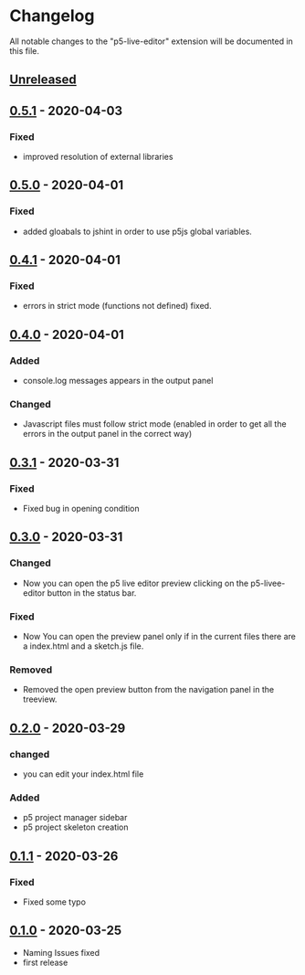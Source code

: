 # Changelog

All notable changes to the "p5-live-editor" extension will be documented in this file.

## [Unreleased](https://github.com/ProfAndreaPollini/vscode-p5-live-editor/compare/0.5.1...HEAD)

## [0.5.1](https://github.com/ProfAndreaPollini/vscode-p5-live-editor/releases/tag/0.5.1) - 2020-04-03

### Fixed

- improved resolution of external libraries

## [0.5.0](https://github.com/ProfAndreaPollini/vscode-p5-live-editor/releases/tag/0.5.0) - 2020-04-01

### Fixed

- added gloabals to jshint in order to use p5js global variables.

## [0.4.1](https://github.com/ProfAndreaPollini/vscode-p5-live-editor/releases/tag/0.4.1) - 2020-04-01

### Fixed

- errors in strict mode (functions not defined) fixed.

## [0.4.0](https://github.com/ProfAndreaPollini/vscode-p5-live-editor/releases/tag/0.4.0) - 2020-04-01

### Added

- console.log messages appears in the output panel

### Changed

- Javascript files must follow strict mode (enabled in order to get all the errors in the output panel in the correct way)

## [0.3.1](https://github.com/ProfAndreaPollini/vscode-p5-live-editor/releases/tag/0.3.1) - 2020-03-31

### Fixed

- Fixed bug in opening condition

## [0.3.0](https://github.com/ProfAndreaPollini/vscode-p5-live-editor/releases/tag/0.3.0) - 2020-03-31

### Changed

- Now you can open the p5 live editor preview clicking on the p5-livee-editor button in the status bar.

### Fixed

- Now You can open the preview panel only if in the current files there are a index.html and a sketch.js file.

### Removed

- Removed the open preview button from the navigation panel in the treeview.

## [0.2.0](https://github.com/ProfAndreaPollini/vscode-p5-live-editor/releases/tag/0.2.0) - 2020-03-29

### changed

- you can edit your index.html file

### Added

- p5 project manager sidebar
- p5 project skeleton creation

## [0.1.1](https://github.com/ProfAndreaPollini/vscode-p5-live-editor/releases/tag/0.1.1) - 2020-03-26

### Fixed

- Fixed some typo

## [0.1.0](https://github.com/ProfAndreaPollini/vscode-p5-live-editor/releases/tag/0.1.0) - 2020-03-25

- Naming Issues fixed
- first release
